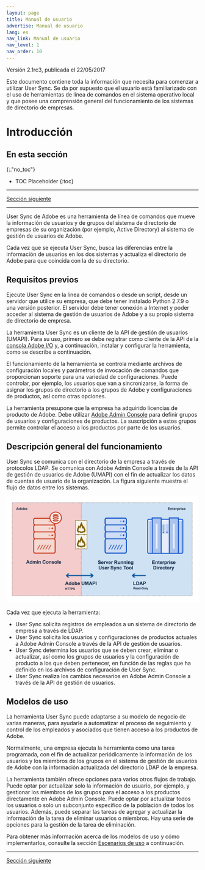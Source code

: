 ```yaml
---
layout: page
title: Manual de usuario
advertise: Manual de usuario
lang: es
nav_link: Manual de usuario
nav_level: 1
nav_order: 10
---
```


Versión 2.1rc3, publicada el 22/05/2017

Este documento contiene toda la información que necesita para comenzar a utilizar User Sync. Se da por supuesto que el usuario está familiarizado con el uso de herramientas de línea de comandos en el sistema operativo local y que posee una comprensión general del funcionamiento de los sistemas de directorio de empresas.


# Introducción

## En esta sección
{:."no_toc"}

* TOC Placeholder
{:toc}

---

[Sección siguiente](setup_and_installation.md)

---

User Sync de Adobe es una herramienta de línea de comandos que mueve la información de usuarios y de grupos del sistema de directorio de empresas de su organización (por ejemplo, Active Directory) al sistema de gestión de usuarios de Adobe.

Cada vez que se ejecuta User Sync, busca las diferencias entre la información de usuarios en los dos sistemas y actualiza el directorio de Adobe para que coincida con la de su directorio.

## Requisitos previos

Ejecute User Sync en la línea de comandos o desde un script, desde un servidor que utilice su empresa, que debe tener instalado Python 2.7.9 o una versión posterior. El servidor debe tener conexión a Internet y poder acceder al sistema de gestión de usuarios de Adobe y a su propio sistema de directorio de empresa.

La herramienta User Sync es un cliente de la API de gestión de usuarios (UMAPI). Para su uso, primero se debe registrar como cliente de la API de la [consola Adobe I/O](https://www.adobe.io/console/) y, a continuación, instalar y configurar la herramienta, como se describe a continuación.

El funcionamiento de la herramienta se controla mediante archivos de configuración locales y parámetros de invocación de comandos que proporcionan soporte para una variedad de configuraciones. Puede controlar, por ejemplo, los usuarios que van a sincronizarse, la forma de asignar los grupos de directorio a los grupos de Adobe y configuraciones de productos, así como otras opciones.

La herramienta presupone que la empresa ha adquirido licencias de producto de Adobe. Debe utilizar [Adobe Admin Console](https://adminconsole.adobe.com/enterprise/) para definir grupos de usuarios y configuraciones de productos. La suscripción a estos grupos permite controlar el acceso a los productos por parte de los usuarios.

## Descripción general del funcionamiento

User Sync se comunica con el directorio de la empresa a través de protocolos LDAP. Se comunica con Adobe Admin Console a través de la API de gestión de usuarios de Adobe (UMAPI) con el fin de actualizar los datos de cuentas de usuario de la organización. La figura siguiente muestra el flujo de datos entre los sistemas.

![Figure 1: Flujo de datos de User Sync](media/adobe-to-enterprise-connections.png)

Cada vez que ejecuta la herramienta:

- User Sync solicita registros de empleados a un sistema de directorio de empresa a través de LDAP.
- User Sync solicita los usuarios y configuraciones de productos actuales a Adobe Admin Console a través de la API de gestión de usuarios.
- User Sync determina los usuarios que se deben crear, eliminar o actualizar, así como los grupos de usuarios y la configuración de producto a los que deben pertenecer, en función de las reglas que ha definido en los archivos de configuración de User Sync.
- User Sync realiza los cambios necesarios en Adobe Admin Console a través de la API de gestión de usuarios.

## Modelos de uso

La herramienta User Sync puede adaptarse a su modelo de negocio de varias maneras, para ayudarle a automatizar el proceso de seguimiento y control de los empleados y asociados que tienen acceso a los productos de Adobe.

Normalmente, una empresa ejecuta la herramienta como una tarea programada, con el fin de actualizar periódicamente la información de los usuarios y los miembros de los grupos en el sistema de gestión de usuarios de Adobe con la información actualizada del directorio LDAP de la empresa.

La herramienta también ofrece opciones para varios otros flujos de trabajo. Puede optar por actualizar solo la información de usuario, por ejemplo, y gestionar los miembros de los grupos para el acceso a los productos directamente en Adobe Admin Console. Puede optar por actualizar todos los usuarios o solo un subconjunto específico de la población de todos los usuarios. Además, puede separar las tareas de agregar y actualizar la información de la tarea de eliminar usuarios o miembros. Hay una serie de opciones para la gestión de la tarea de eliminación.

Para obtener más información acerca de los modelos de uso y cómo implementarlos, consulte la sección [Escenarios de uso](usage_scenarios.md#escenarios-de-uso) a continuación.

---

[Sección siguiente](setup_and_installation.md)
